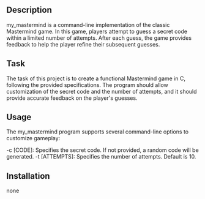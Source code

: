 ## Description
my_mastermind is a command-line implementation of the classic Mastermind game. In this game, players attempt to guess a secret code within a limited number of attempts. After each guess, the game provides feedback to help the player refine their subsequent guesses.

## Task
The task of this project is to create a functional Mastermind game in C, following the provided specifications. The program should allow customization of the secret code and the number of attempts, and it should provide accurate feedback on the player's guesses.

## Usage
The my_mastermind program supports several command-line options to customize gameplay:

-c [CODE]: Specifies the secret code. If not provided, a random code will be generated.
-t [ATTEMPTS]: Specifies the number of attempts. Default is 10.

## Installation
none
